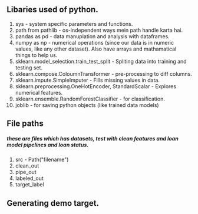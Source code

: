 ## Libaries used of python. 
1. sys - system specific parameters and functions. 
2. path from pathlib - os-independent ways mein path handle karta hai.
3. pandas as pd - data manuplation and analysis with dataframes. 
4. numpy as np - numerical operations (since our data is in numeric values, like any other dataset). Also have arrays and mathamatical things to help us. 
5. sklearn.model_selection.train_test_split - Spliting data into training and testing set. 
6. sklearn.compose.ColoumnTransformer - pre-processing to diff columns. 
7. sklearn.impute.SimpleImputer - Fills missing values in data. 
8. sklearn.preprocessing.OneHotEncoder, StandardScalar - Explores numerical features. 
9. sklearn.ensemble.RandomForestClassifier - for classification. 
10. joblib - for saving python objects (like trained data models)

## File paths
##### these are files which has datasets, test with clean features and loan model pipelines and loan status. 
1. src - Path("filename")
2. clean_out
3. pipe_out
4. labeled_out
5. target_label

## Generating demo target. 
